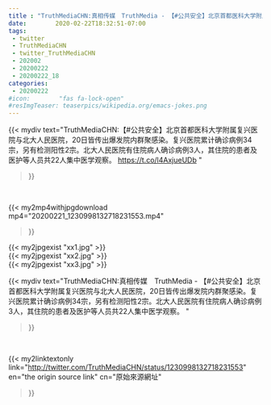 ```yaml
---
title : "TruthMediaCHN:真相传媒　TruthMedia - 【#公共安全】北京首都医科大学附属复兴医院与北大人民医院，20日皆传出爆发院内群聚感染。复兴医院累计确诊病例34宗，另有检测阳性2宗。北大人民医院有住院病人确诊病例3人，其住院的患者及医护等人员共22人集中医学观察。 "
date:        2020-02-22T18:32:51-07:00
tags:
 - twitter
 - TruthMediaCHN
 - twitter_TruthMediaCHN
 - 202002
 - 20200222
 - 20200222_18
categories:
 - 20200222
#icon:        "fas fa-lock-open"
#resImgTeaser: teaserpics/wikipedia.org/emacs-jokes.png
---
```


{{< mydiv text="TruthMediaCHN:【#公共安全】北京首都医科大学附属复兴医院与北大人民医院，20日皆传出爆发院内群聚感染。复兴医院累计确诊病例34宗，另有检测阳性2宗。北大人民医院有住院病人确诊病例3人，其住院的患者及医护等人员共22人集中医学观察。 https://t.co/l4AxjueUDb "
>}}
<br>


{{< my2mp4withjpgdownload mp4="20200221_1230998132718231553.mp4"
>}}

{{< my2jpgexist "xx1.jpg" >}}<br>
{{< my2jpgexist "xx2.jpg" >}}<br>
{{< my2jpgexist "xx3.jpg" >}}<br>



{{< mydiv text="TruthMediaCHN:真相传媒　TruthMedia - 【#公共安全】北京首都医科大学附属复兴医院与北大人民医院，20日皆传出爆发院内群聚感染。复兴医院累计确诊病例34宗，另有检测阳性2宗。北大人民医院有住院病人确诊病例3人，其住院的患者及医护等人员共22人集中医学观察。 "
>}}
<br>

{{< my2linktextonly link="http://twitter.com/TruthMediaCHN/status/1230998132718231553"
en="the origin source link" cn="原始來源網址"
>}}


<br>

